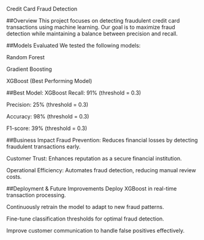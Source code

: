 Credit Card Fraud Detection

##Overview
This project focuses on detecting fraudulent credit card transactions using machine learning. Our goal is to maximize fraud detection while maintaining a balance between precision and recall.

##Models Evaluated
We tested the following models:

Random Forest

Gradient Boosting

XGBoost (Best Performing Model)

##Best Model: XGBoost
Recall: 91% (threshold = 0.3)

Precision: 25% (threshold = 0.3)

Accuracy: 98% (threshold = 0.3)

F1-score: 39% (threshold = 0.3)

##Business Impact
Fraud Prevention: Reduces financial losses by detecting fraudulent transactions early.

Customer Trust: Enhances reputation as a secure financial institution.

Operational Efficiency: Automates fraud detection, reducing manual review costs.

##Deployment & Future Improvements
Deploy XGBoost in real-time transaction processing.

Continuously retrain the model to adapt to new fraud patterns.

Fine-tune classification thresholds for optimal fraud detection.

Improve customer communication to handle false positives effectively.
